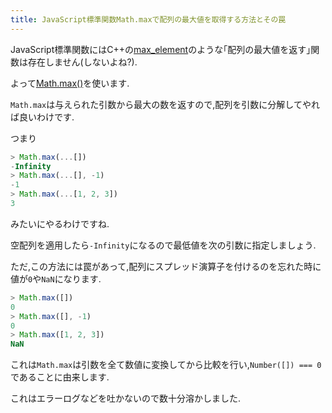 ```yaml
---
title: JavaScript標準関数Math.maxで配列の最大値を取得する方法とその罠
---
```


JavaScript標準関数にはC++の[max_element](https://cpprefjp.github.io/reference/algorithm/max_element.html)のような｢配列の最大値を返す｣関数は存在しません(しないよね?).

よって[Math.max()](https://developer.mozilla.org/ja/docs/Web/JavaScript/Reference/Global_Objects/Math/max)を使います.

`Math.max`は与えられた引数から最大の数を返すので,配列を引数に分解してやれば良いわけです.

つまり

~~~js
> Math.max(...[])
-Infinity
> Math.max(...[], -1)
-1
> Math.max(...[1, 2, 3])
3
~~~

みたいにやるわけですね.

空配列を適用したら`-Infinity`になるので最低値を次の引数に指定しましょう.

ただ,この方法には罠があって,配列にスプレッド演算子を付けるのを忘れた時に値が`0`や`NaN`になります.

~~~js
> Math.max([])
0
> Math.max([], -1)
0
> Math.max([1, 2, 3])
NaN
~~~

これは`Math.max`は引数を全て数値に変換してから比較を行い,`Number([]) === 0`であることに由来します.

これはエラーログなどを吐かないので数十分溶かしました.
